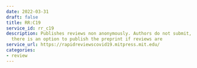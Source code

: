 ```yaml
---
date: 2022-03-31
draft: false
title: RR:C19
service_id: rr_c19
description: Publishes reviews non anonymously. Authors do not submit, but once reviewed,
  there is an option to publish the preprint if reviews are
service_url: https://rapidreviewscovid19.mitpress.mit.edu/
categories:
- review
---
```



